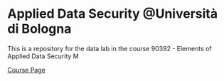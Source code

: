 # Applied Data Security @Università di Bologna

This is a repository for the data lab in the course 90392 - Elements of Applied Data Security M

[Course Page](https://www.unibo.it/en/teaching/course-unit-catalogue/course-unit/2020/443929)
